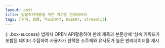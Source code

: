 ```yaml
---
layout: post
title: 법률취약계층을 위한 가까운 판례데이터
tags: [판례, 법률, 텍스트분석, KoBERT, streamlit]
---
```


{: .box-success}
법제처 OPEN API활용하여 판례 제목과 본문상에 ‘상속’키워드가 포함된 데이터 수집하여 
사용자가 선택한 소주제와 유사도가 높은 판례데이터를 제시